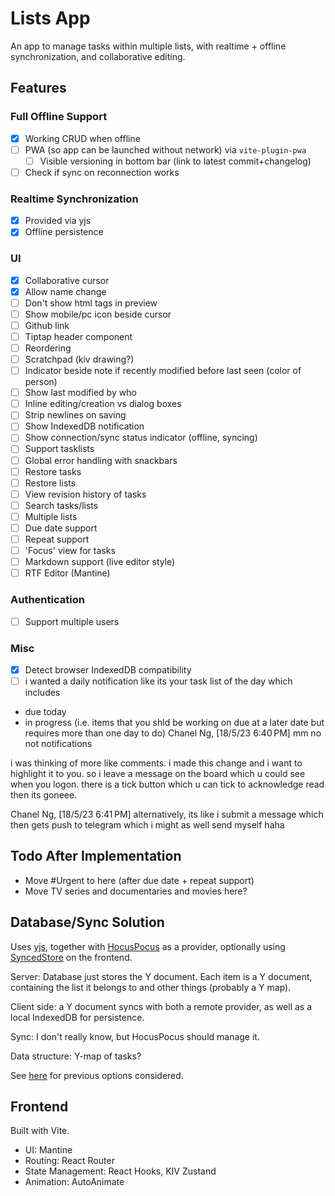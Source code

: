 # Lists App

An app to manage tasks within multiple lists, with realtime + offline synchronization, and collaborative editing.

## Features

### Full Offline Support

- [x] Working CRUD when offline
- [ ] PWA (so app can be launched without network) via `vite-plugin-pwa`
  - [ ] Visible versioning in bottom bar (link to latest commit+changelog)
- [ ] Check if sync on reconnection works

### Realtime Synchronization

- [x] Provided via yjs
- [x] Offline persistence

### UI

- [x] Collaborative cursor
- [x] Allow name change
- [ ] Don't show html tags in preview
- [ ] Show mobile/pc icon beside cursor
- [ ] Github link
- [ ] Tiptap header component
- [ ] Reordering
- [ ] Scratchpad (kiv drawing?)
- [ ] Indicator beside note if recently modified before last seen (color of person)
- [ ] Show last modified by who
- [ ] Inline editing/creation vs dialog boxes
- [ ] Strip newlines on saving
- [ ] Show IndexedDB notification
- [ ] Show connection/sync status indicator (offline, syncing)
- [ ] Support tasklists
- [ ] Global error handling with snackbars
- [ ] Restore tasks
- [ ] Restore lists
- [ ] View revision history of tasks
- [ ] Search tasks/lists
- [ ] Multiple lists
- [ ] Due date support
- [ ] Repeat support
- [ ] 'Focus' view for tasks
- [ ] Markdown support (live editor style)
- [ ] RTF Editor (Mantine)

### Authentication

- [ ] Support multiple users

### Misc

- [x] Detect browser IndexedDB compatibility 
- [ ] i wanted a daily notification like its your task list of the day which includes
- due today
- in progress (i.e. items that you shld be working on due at a later date but requires more than one day to do)
Chanel Ng, [18/5/23 6:40 PM]
mm no not notifications 

i was thinking of more like comments. i made this change and i want to highlight it to you. so i leave a message on the board which u could see when you logon. there is a tick button which u can tick to acknowledge read then its goneee.

Chanel Ng, [18/5/23 6:41 PM]
alternatively, its like i submit a message which then gets push to telegram which i might as well send myself haha

## Todo After Implementation

- Move #Urgent to here (after due date + repeat support)
- Move TV series and documentaries and movies here?

## Database/Sync Solution

Uses [yjs][yjs], together with [HocusPocus] as a provider, optionally using [SyncedStore][syncedstore] on the frontend.

Server: Database just stores the Y document. Each item is a Y document, containing the list it belongs to and other things (probably a Y map).

Client side: a Y document syncs with both a remote provider, as well as a local IndexedDB for persistence.

Sync: I don't really know, but HocusPocus should manage it.

Data structure: Y-map of tasks?

See [here](databases.md) for previous options considered.

## Frontend

Built with Vite.

- UI: Mantine
- Routing: React Router
- State Management: React Hooks, KIV Zustand
- Animation: AutoAnimate

[yjs]: https://github.com/yjs/yjs
[hocuspocus]: https://tiptap.dev/hocuspocus
[syncedstore]: https://syncedstore.org/docs/
